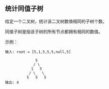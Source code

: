 ## 统计同值子树

给定一个二叉树，统计该二叉树数值相同的子树个数。

同值子树是指该子树的所有节点都拥有相同的数值。

示例：

```
输入: root = [5,1,5,5,5,null,5]

              5
             / \
            1   5
           / \   \
          5   5   5
输出: 4
```